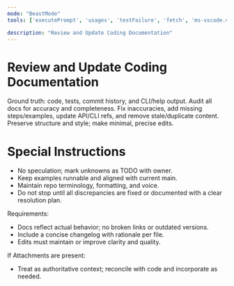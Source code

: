 ```yaml
---
mode: "BeastMode"
tools: ['executePrompt', 'usages', 'testFailure', 'fetch', 'ms-vscode.vscode-websearchforcopilot/websearch', 'todos', 'edit/createFile', 'edit/createDirectory', 'edit/editFiles', 'search/fileSearch', 'search/textSearch', 'search/listDirectory', 'search/readFile', 'search/codebase', 'runCommands/runInTerminal', 'runCommands/getTerminalOutput', 'runTasks/runTask', 'runTasks/getTaskOutput', 'vscode-mcp/get_diagnostics', 'vscode-mcp/get_references', 'vscode-mcp/get_symbol_lsp_info', 'deepwiki/ask_question']

description: "Review and Update Coding Documentation"
---
```


# Review and Update Coding Documentation

Ground truth: code, tests, commit history, and CLI/help output. Audit all docs for accuracy and completeness. Fix inaccuracies, add missing steps/examples, update API/CLI refs, and remove stale/duplicate content. Preserve structure and style; make minimal, precise edits.

# Special Instructions

- No speculation; mark unknowns as TODO with owner.
- Keep examples runnable and aligned with current main.
- Maintain repo terminology, formatting, and voice.
- Do not stop until all discrepancies are fixed or documented with a clear resolution plan.

Requirements:

- Docs reflect actual behavior; no broken links or outdated versions.
- Include a concise changelog with rationale per file.
- Edits must maintain or improve clarity and quality.

If Attachments are present:

- Treat as authoritative context; reconcile with code and incorporate as needed.
